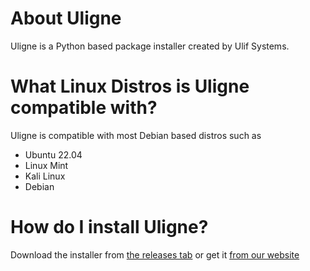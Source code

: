 # About Uligne
Uligne is a Python based package installer created by Ulif Systems.

# What Linux Distros is Uligne compatible with?
Uligne is compatible with most Debian based distros such as
- Ubuntu 22.04
- Linux Mint
- Kali Linux
- Debian

# How do I install Uligne?
Download the installer from [the releases tab](https://github.com/Ulif-Systems/uligne/releases/) or get it [from our website](https://ulif.neocities.org/uligne/index.html)
